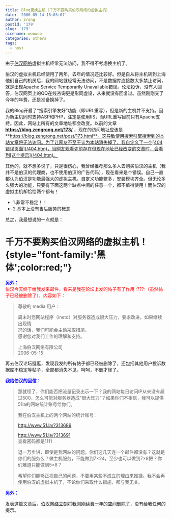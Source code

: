 ```yaml
---
title: Blog更换主机（千万不要购买伯汉网络的虚拟主机）
date: '2006-05-14 18:03:07'
author: zrong
postid: '179'
slug: '179'
nicename: woowoo
categories: others
tags:
  - host
---
```


由于[伯汉网络](http://my.woowoo.cn)虚拟主机经常无法访问，我不得不考虑换主机了。

伯汉的虚拟主机已经使用了两年，去年的情况还比较好。但是自从将主机转到上海他们自己的机房后，我的网站就经常无法访问，不是数据库连接数太多禁止访问，就是出现Apache
Service Temporarily
Unavailable错误。论坛投诉，没有人回答，伯汉网页上的QQ在线咨询更是形同虚设，从来就没有回复过。虽然刚刚交了今年的年费，还是准备换掉了。

我的Blog开启了“搜索引擎友好”功能（即URL重写），但是新的主机并不支持。因为新主机同时支持ASP和PHP，注定是使用IIS，而URL重写目前只有Apache支持。因此，网站上所有的文章地址都会改变。以前的文章 **https://blog.zengrong.net/173/** ，现在的访问地址应该是 **https://blog.zengrong.net/post/173.html**。这导致使用搜索引擎搜索到的本站文章将无法访问。为了让网友不至于认为本站消失掉了，我自定义了一个[404错误页面](/404.htm)，当网友观看先前存在但现在地址已经改变的文章时，会看到[这个提示](/404.htm)。

其他的，就不想多说了，只是很伤心，我曾经推荐那么多人去购买伯汉的主机（我并不是伯汉的代理商，也不使用伯汉的广告代码），现在看来是个错误。自己一直都认为伯汉是功能最强大的虚拟主机，自定义功能繁多，安装模块齐全。但无论多么强大的功能，只要有下面这两个缺点中间的任意一个，都不值得使用！而伯汉的虚拟主机却恰恰两个都有！

-   1.非常不稳定！！
-   2.基本上没有售后服务的概念

总之，我最想说的一点就是：  

千万不要购买伯汉网络的虚拟主机！ {style="font-family:'黑体';color:red;"}
================================

<!--more|inline-->  
**<span style="color:blue;">另外：</span>**  
<span
style="color:red;">伯汉今天终于给我发来邮件，看来是我在论坛上发的帖子有了作用
:???:（虽然帖子已经被删除了），内容如下：</span>

> 尊敬的 media 用户：  
>
> 周末时您网站程序（inetd）对服务器造成很大压力，要求改进，如果继续出现情  
>  况的话，我们可能会主动采取措施。  
>  感谢您对我们工作的理解和支持。
>
> 上海伯汉网络有限公司  
>  2006-05-15

再去伯汉论坛逛逛，发现我发的所有帖子都已经被删除了，还包括其他用户投诉数据库不稳定等帖子，全部都消失不见。呵呵，不删才怪了。

**<span style="color:blue;">我给伯汉的回信：</span>**

> 那就怪了，你们能否把流量记录出示一下？我的网站每日访问IP从来没有超过500，怎么可能对服务器造成“很大压力”？如果你们不相信，我可以提供51la的网站统计账号给你们。
>
> 我在伯汉主机上的两个网站的统计账号：
>
> http://www.51.la/?313689
>
> http://www.51.la/?313691  
>  查看密码都是1111
>
> 退一万步讲，即使是我网站的问题，你们这几天连一个邮件都没有？这就是你们的服务么？做主机服务，不能做到7×24，至少也可以做到7×8把？你们难道只能做到5×8？
>
> 希望你们能够正视自己的问题，不要用某些不成立的理由来推搪。我不会再使用伯汉的虚拟主机了，不论你们采取什么措施，都与我无关。

**<span style="color:blue;">另外：</span>**  

发表这篇文章后，[伯汉网络立刻将我刚刚续费一年的空间删除了](https://blog.zengrong.net/post/180.html)，没有给我任何的提示。
